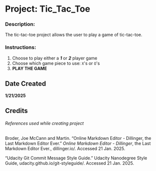 # Project: Tic_Tac_Toe

### Description:

The tic-tac-toe project allows the user to play a game of tic-tac-toe.

### Instructions:

1. Choose to play either a **_1_** or **_2_** player game
2. Choose which game piece to use: ```X```'s or ```O```'s
3. **PLAY THE GAME**

## Date Created
**1/21/2025**

## Credits
###### References used while creating project
Broder, Joe McCann and Martin. “Online Markdown Editor - Dillinger, the Last Markdown Editor Ever.” _Online Markdown Editor - Dillinger_, the Last Markdown Editor Ever., dillinger.io/. Accessed 21 Jan. 2025.

“Udacity Git Commit Message Style Guide.” Udacity Nanodegree Style Guide, udacity.github.io/git-styleguide/. Accessed 21 Jan. 2025.
